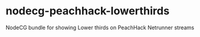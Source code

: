 # nodecg-peachhack-lowerthirds
NodeCG bundle for showing Lower thirds on PeachHack Netrunner streams
